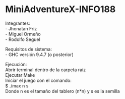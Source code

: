 # MiniAdventureX-INFO188
Integrantes:  
    - Jhonatan Friz  
    - Miguel Ormeño  
    - Rodolfo Seguel  

Requisitos de sistema:  
    - GHC versión 9.4.7 (o posterior)

Ejecución:  
    Abrir terminal dentro de la carpeta raíz  
    Ejecutar Make  
    Iniciar el juego con el comando:  
        $ ./max n s  
    Donde n es el tamaño del tablero (n*n) y s es la semilla  